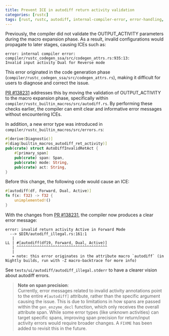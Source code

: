 ```yaml
---
title: Prevent ICE in autodiff return activity validation
categories: [rustc]
tags: [rust, rustc, autodiff, internal-compiler-error, error-handling, macro-expansion]     # TAG names should always be lowercase
---
```


Previously, the compiler did not validate the OUTPUT_ACTIVITY parameters during the macro expansion phase. As a result, invalid configurations would propagate to later stages, causing ICEs such as:

```
error: internal compiler error:
compiler/rustc_codegen_ssa/src/codegen_attrs.rs:935:13:
Invalid input activity Dual for Reverse mode
```

This error originated in the code generation phase (`compiler/rustc_codegen_ssa/src/codegen_attrs.rs`), making it difficult for users to diagnose and correct the issue.

[PR #138231](https://github.com/rust-lang/rust/pull/138231/files#diff-a313c94149bd8e03a482dbf15c3d1b9414ca74c4f2e35f94253649c2be1ceb5c) addresses this by moving the validation of OUTPUT_ACTIVITY to the macro expansion phase, specifically within `compiler/rustc_builtin_macros/src/autodiff.rs`. By performing these checks earlier, the compiler can emit clear and informative error messages without encountering ICEs.

In addition, a new error type was introduced in `compiler/rustc_builtin_macros/src/errors.rs`:
```rust
#[derive(Diagnostic)]
#[diag(builtin_macros_autodiff_ret_activity)]
pub(crate) struct AutoDiffInvalidRetAct {
    #[primary_span]
    pub(crate) span: Span,
    pub(crate) mode: String,
    pub(crate) act: String,
}
```

Before this change, the following code would cause an ICE:
```rust
#[autodiff(df, Forward, Dual, Active)]
fn f(x: f32) -> f32 {
    unimplemented!()
}
```

With the changes from [PR #138231](https://github.com/rust-lang/rust/pull/138231/files#diff-a313c94149bd8e03a482dbf15c3d1b9414ca74c4f2e35f94253649c2be1ceb5c), the compiler now produces a clear error message:
```
error: invalid return activity Active in Forward Mode
  --> $DIR/autodiff_illegal.rs:161:1
   |
LL | #[autodiff(df19, Forward, Dual, Active)]
   | ^^^^^^^^^^^^^^^^^^^^^^^^^^^^^^^^^^^^^^^^
   |
   = note: this error originates in the attribute macro `autodiff` (in Nightly builds, run with -Z macro-backtrace for more info)
```

See `tests/ui/autodiff/autodiff_illegal.stderr` to have a clearer vision about autodiff errors.

> **Note on span precision**:  
Currently, error messages related to invalid activity annotations point to the entire `#[autodiff]` attribute, rather than the specific argument causing the issue. This is due to limitations in how spans are passed within the `gen_enzyme_decl` function, which only receives the overall attribute span. While some error types (like unknown activities) can target specific spans, improving span precision for return/input activity errors would require broader changes. A `FIXME` has been added to revisit this in the future.